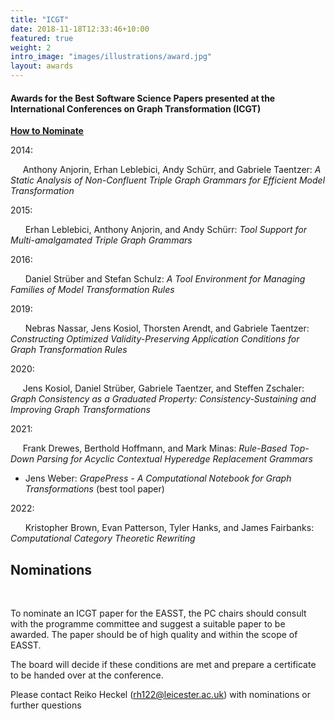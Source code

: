 ```yaml
---
title: "ICGT"
date: 2018-11-18T12:33:46+10:00
featured: true
weight: 2
intro_image: "images/illustrations/award.jpg"
layout: awards
---
```

#### Awards for the Best Software Science Papers presented at the International Conferences on Graph Transformation (ICGT)
<a href="#bottom" >
    <b>How to Nominate</b>
  </a>

2014:

 &nbsp;&nbsp;&nbsp;&nbsp;&nbsp;Anthony Anjorin, Erhan Leblebici, Andy Schürr, and Gabriele Taentzer: *A Static Analysis of Non-Confluent Triple Graph Grammars for Efficient Model Transformation*

2015:

 &nbsp;&nbsp;&nbsp;&nbsp;&nbsp; Erhan Leblebici, Anthony Anjorin, and Andy Schürr: *Tool Support for Multi-amalgamated Triple Graph Grammars*

2016:

 &nbsp;&nbsp;&nbsp;&nbsp;&nbsp; Daniel Strüber and Stefan Schulz: *A Tool Environment for Managing Families of Model Transformation Rules*

2019:

 &nbsp;&nbsp;&nbsp;&nbsp;&nbsp; Nebras Nassar, Jens Kosiol, Thorsten Arendt, and Gabriele Taentzer: *Constructing Optimized Validity-Preserving Application Conditions for Graph Transformation Rules*

2020:

 &nbsp;&nbsp;&nbsp;&nbsp;&nbsp;Jens Kosiol, Daniel Strüber, Gabriele Taentzer, and Steffen Zschaler: *Graph Consistency as a Graduated Property: Consistency-Sustaining and Improving Graph Transformations*

2021:

 &nbsp;&nbsp;&nbsp;&nbsp;&nbsp;Frank Drewes, Berthold Hoffmann, and Mark Minas: *Rule-Based Top-Down Parsing for Acyclic Contextual Hyperedge Replacement Grammars*
- Jens Weber: *GrapePress - A Computational Notebook for Graph Transformations* (best tool paper)

2022:

 &nbsp;&nbsp;&nbsp;&nbsp;&nbsp; Kristopher Brown, Evan Patterson, Tyler Hanks, and James Fairbanks: *Computational Category Theoretic Rewriting*

<div id="bottom"></div>

## Nominations
<br>

To nominate an ICGT paper for the EASST, the PC chairs should consult with the programme committee and suggest a suitable paper to be awarded. The paper should be of high quality and within the scope of EASST.

 

The board will decide if these conditions are met and prepare a certificate to be handed over at the conference.

 

Please contact Reiko Heckel  (rh122@leicester.ac.uk) with nominations or further questions

